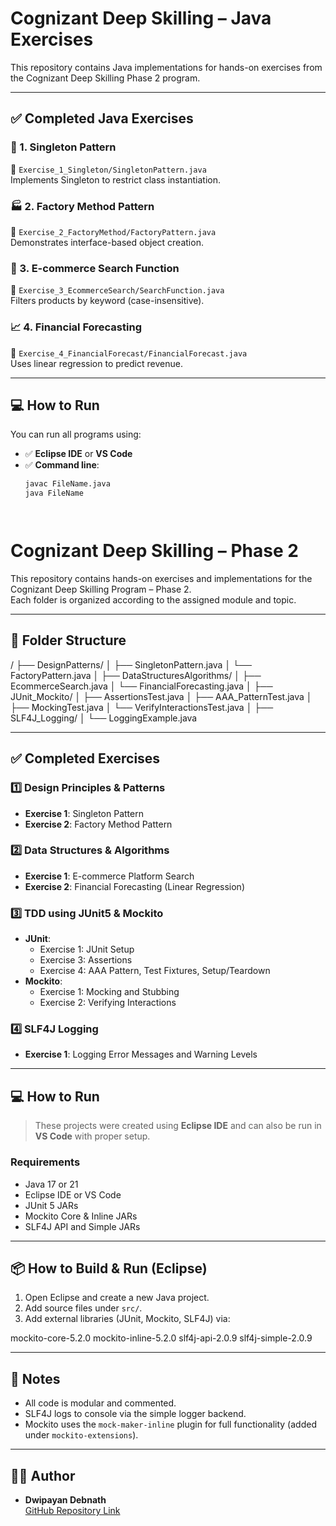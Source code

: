 # Cognizant Deep Skilling – Java Exercises

This repository contains Java implementations for hands-on exercises from the Cognizant Deep Skilling Phase 2 program.

---

## ✅ Completed Java Exercises

### 🧩 1. Singleton Pattern  
📁 `Exercise_1_Singleton/SingletonPattern.java`  
Implements Singleton to restrict class instantiation.

### 🏭 2. Factory Method Pattern  
📁 `Exercise_2_FactoryMethod/FactoryPattern.java`  
Demonstrates interface-based object creation.

### 🛒 3. E-commerce Search Function  
📁 `Exercise_3_EcommerceSearch/SearchFunction.java`  
Filters products by keyword (case-insensitive).

### 📈 4. Financial Forecasting  
📁 `Exercise_4_FinancialForecast/FinancialForecast.java`  
Uses linear regression to predict revenue.

---

## 💻 How to Run

You can run all programs using:
- ✅ **Eclipse IDE** or **VS Code**
- ✅ **Command line**:
  ```bash
  javac FileName.java
  java FileName




# Cognizant Deep Skilling – Phase 2

This repository contains hands-on exercises and implementations for the Cognizant Deep Skilling Program – Phase 2.  
Each folder is organized according to the assigned module and topic.

---

## 📁 Folder Structure

/
├── DesignPatterns/
│ ├── SingletonPattern.java
│ └── FactoryPattern.java
│
├── DataStructuresAlgorithms/
│ ├── EcommerceSearch.java
│ └── FinancialForecasting.java
│
├── JUnit_Mockito/
│ ├── AssertionsTest.java
│ ├── AAA_PatternTest.java
│ ├── MockingTest.java
│ └── VerifyInteractionsTest.java
│
├── SLF4J_Logging/
│ └── LoggingExample.java


---

## ✅ Completed Exercises

### 1️⃣ Design Principles & Patterns
- **Exercise 1**: Singleton Pattern
- **Exercise 2**: Factory Method Pattern

### 2️⃣ Data Structures & Algorithms
- **Exercise 1**: E-commerce Platform Search
- **Exercise 2**: Financial Forecasting (Linear Regression)

### 3️⃣ TDD using JUnit5 & Mockito
- **JUnit**:
  - Exercise 1: JUnit Setup
  - Exercise 3: Assertions
  - Exercise 4: AAA Pattern, Test Fixtures, Setup/Teardown
- **Mockito**:
  - Exercise 1: Mocking and Stubbing
  - Exercise 2: Verifying Interactions

### 4️⃣ SLF4J Logging
- **Exercise 1**: Logging Error Messages and Warning Levels

---

## 💻 How to Run

> These projects were created using **Eclipse IDE** and can also be run in **VS Code** with proper setup.

### Requirements
- Java 17 or 21
- Eclipse IDE or VS Code
- JUnit 5 JARs
- Mockito Core & Inline JARs
- SLF4J API and Simple JARs

---

## 📦 How to Build & Run (Eclipse)
1. Open Eclipse and create a new Java project.
2. Add source files under `src/`.
3. Add external libraries (JUnit, Mockito, SLF4J) via:

mockito-core-5.2.0
mockito-inline-5.2.0
slf4j-api-2.0.9
slf4j-simple-2.0.9

---

## 📌 Notes
- All code is modular and commented.
- SLF4J logs to console via the simple logger backend.
- Mockito uses the `mock-maker-inline` plugin for full functionality (added under `mockito-extensions`).

---

## 🧑‍💻 Author
- **Dwipayan Debnath**  
[GitHub Repository Link](https://github.com/Dwipayan13/learning-program-solutions)
